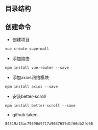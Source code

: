## 目录结构



## 创建命令

- 创建项目

```
vue create supermall
```

- 添加路由

```
npm install vue-router --save
```

- 添加axios网络模块

```
npm install axios --save
```

- 安装better-scroll

```
npm install better-scroll --save
```



- github taken

```
84519a13ac79390d9717a9037659d1f66db2fd60
```

